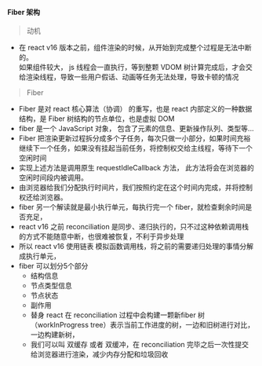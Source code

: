 #### Fiber 架构

> 动机

  - 在 react v16 版本之前，组件渲染的时候，从开始到完成整个过程是无法中断的。  
    如果组件较大， js 线程会一直执行，等到整颗 VDOM 树计算完成后，才会交给渲染线程，导致一些用户假话、动画等任务无法处理，导致卡顿的情况

> Fiber

  - Fiber 是对 react 核心算法（协调） 的重写，也是 react 内部定义的一种数据结构，是 Fiber 树结构的节点单位，也是虚拟 DOM  
  - fiber 是一个 JavaScript 对象， 包含了元素的信息、更新操作队列、类型等... 
  - Fiber 把渲染更新过程拆分成多个子任务，每次只做一小部分，如果时间充裕继续下一个任务，如果没有挂起当前任务，将控制权交给主线程，等待下一个空闲时间
  - 实现上述方法是调用原生 requestIdleCallback 方法， 此方法将会在浏览器的空闲时间段内被调用。
  - 由浏览器给我们分配执行时间片，我们按照约定在这个时间内完成，并将控制权还给浏览器。
  - fiber 另一个解读就是最小执行单元，每执行完一个 fiber，就检查剩余时间是否充足，
  - react v16 之前 reconciliation 是同步、递归执行的，只不过这种依赖调用栈的方式不能随意中断，也很难被恢复，不利于异步处理
  - 所以 react v16 使用链表 模拟函数调用栈，将之前的需要递归处理的事情分解成执行单元，
  - fiber 可以划分5个部分
    - 结构信息
    - 节点类型信息
    - 节点状态
    - 副作用
    - 替身 react 在 reconciliation 过程中会构建一颗新fiber 树 （workInProgress tree）表示当前工作进度的树，一边和旧树进行对比，一边构建新树，
    - 我们可以叫 双缓存 或者 双缓冲，在 reconciliation 完毕之后一次性提交给浏览器进行渲染，减少内存分配和垃圾回收
